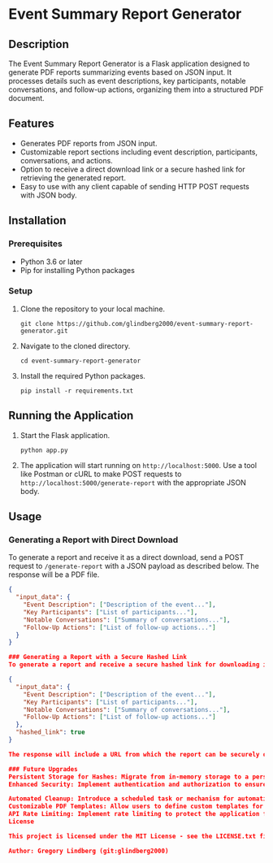 # Event Summary Report Generator

## Description
The Event Summary Report Generator is a Flask application designed to generate PDF reports summarizing events based on JSON input. It processes details such as event descriptions, key participants, notable conversations, and follow-up actions, organizing them into a structured PDF document.

## Features
- Generates PDF reports from JSON input.
- Customizable report sections including event description, participants, conversations, and actions.
- Option to receive a direct download link or a secure hashed link for retrieving the generated report.
- Easy to use with any client capable of sending HTTP POST requests with JSON body.

## Installation

### Prerequisites
- Python 3.6 or later
- Pip for installing Python packages

### Setup
1. Clone the repository to your local machine.
    ```
    git clone https://github.com/glindberg2000/event-summary-report-generator.git
    ```
2. Navigate to the cloned directory.
    ```
    cd event-summary-report-generator
    ```
3. Install the required Python packages.
    ```
    pip install -r requirements.txt
    ```

## Running the Application
1. Start the Flask application.
    ```
    python app.py
    ```
2. The application will start running on `http://localhost:5000`. Use a tool like Postman or cURL to make POST requests to `http://localhost:5000/generate-report` with the appropriate JSON body.

## Usage

### Generating a Report with Direct Download
To generate a report and receive it as a direct download, send a POST request to `/generate-report` with a JSON payload as described below. The response will be a PDF file.

```json
{
  "input_data": {
    "Event Description": ["Description of the event..."],
    "Key Participants": ["List of participants..."],
    "Notable Conversations": ["Summary of conversations..."],
    "Follow-Up Actions": ["List of follow-up actions..."]
  }
}

### Generating a Report with a Secure Hashed Link
To generate a report and receive a secure hashed link for downloading it, include the hashed_link parameter set to true in your request payload.

{
  "input_data": {
    "Event Description": ["Description of the event..."],
    "Key Participants": ["List of participants..."],
    "Notable Conversations": ["Summary of conversations..."],
    "Follow-Up Actions": ["List of follow-up actions..."]
  },
  "hashed_link": true
}

The response will include a URL from which the report can be securely downloaded.

### Future Upgrades
Persistent Storage for Hashes: Migrate from in-memory storage to a persistent database for storing filename-hash mappings, enhancing the scalability and reliability of the hashed link feature.
Enhanced Security: Implement authentication and authorization to ensure that only authorized users can generate and access reports.

Automated Cleanup: Introduce a scheduled task or mechanism for automatically removing old reports and their corresponding hash entries to manage storage efficiently and enhance security.
Customizable PDF Templates: Allow users to define custom templates for the PDF reports, providing flexibility in how the report is formatted and what information is highlighted.
API Rate Limiting: Implement rate limiting to protect the application from abuse and ensure fair usage among all users.
License

This project is licensed under the MIT License - see the LICENSE.txt file for details.

Author: Gregory Lindberg (git:glindberg2000)